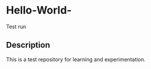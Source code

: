 # Hello-World-

Test run

## Description

This is a test repository for learning and experimentation.
